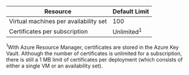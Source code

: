 | Resource | Default Limit |
| --- | --- |
| Virtual machines per availability set |100 |
| Certificates per subscription |Unlimited<sup>1</sup> |

<sup>1</sup>With Azure Resource Manager, certificates are stored in the Azure Key Vault. Although the number of certificates is unlimited for a subscription, there is still a 1 MB limit of certificates per deployment (which consists of either a single VM or an availability set).
